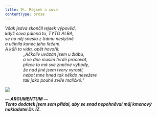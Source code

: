 ```yaml
---
title: 9\. Rejsek a sova
contentType: prose
---
```


_Však jedva skončil rejsek výpověď,  
když sova pálená tu, TYTO ALBA,  
se na něj snesla z trámu neslyšně  
a učinila konec jeho řečem.  
A kůň to vida, opět hovořil:  
               „Ačkoliv uvázán jsem u žlabu,  
               a ve dne musím tvrdě pracovat,  
               přece to má své značné výhody,  
               že nad jiné jsem tvory vyrostl,  
               neboť mne hned tak někdo nesežere  
               tak jako pouhé zvíře maličké.“_

**![](../Images/009.jpg)**

_**— ARGUMENTUM —  
Tento dodatek jsem sem přidal, aby se snad nepohněval můj kmenový nakladatel Dr. IŽ.**_
